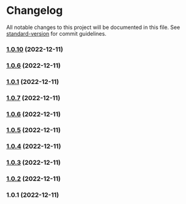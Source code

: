 # Changelog

All notable changes to this project will be documented in this file. See [standard-version](https://github.com/conventional-changelog/standard-version) for commit guidelines.

### [1.0.10](https://github.com/bhzdebrhm/useEmotion/compare/v1.0.7...v1.0.10) (2022-12-11)

### [1.0.6](https://github.com/bhzdebrhm/useEmotion/compare/v1.0.7...v1.0.6) (2022-12-11)

### [1.0.1](https://github.com/bhzdebrhm/useEmotion/compare/v1.0.7...v1.0.1) (2022-12-11)

### [1.0.7](https://github.com/bhzdebrhm/useEmotion/compare/v1.0.6...v1.0.7) (2022-12-11)

### [1.0.6](https://github.com/bhzdebrhm/useEmotion/compare/v1.0.5...v1.0.6) (2022-12-11)

### [1.0.5](https://github.com/bhzdebrhm/useEmotion/compare/v1.0.4...v1.0.5) (2022-12-11)

### [1.0.4](https://github.com/bhzdebrhm/useEmotion/compare/v1.0.3...v1.0.4) (2022-12-11)

### [1.0.3](https://github.com/bhzdebrhm/useEmotion/compare/v1.0.2...v1.0.3) (2022-12-11)

### [1.0.2](https://github.com/bhzdebrhm/useEmotion/compare/v1.0.1...v1.0.2) (2022-12-11)

### 1.0.1 (2022-12-11)
